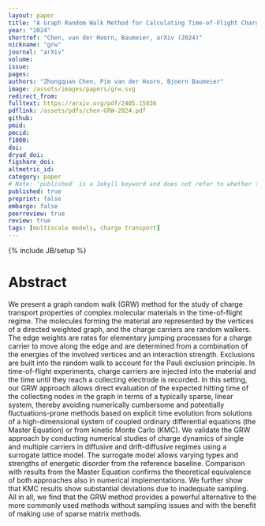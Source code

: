 ```yaml
---
layout: paper
title: "A Graph Random Walk Method for Calculating Time-of-Flight Charge Mobility in Organic Semiconductors from Multiscale Simulations"
year: "2024"
shortref: "Chen, van der Hoorn, Baumeier, arXiv (2024)"
nickname: "grw"
journal: "arXiv"
volume: 
issue: 
pages:  
authors: "Zhongquan Chen, Pim van der Hoorn, Bjoern Baumeier"
image: /assets/images/papers/grw.svg
redirect_from: 
fulltext: https://arxiv.org/pdf/2405.15836
pdflink: /assets/pdfs/chen-GRW-2024.pdf
github: 
pmid: 
pmcid: 
f1000: 
doi: 
dryad_doi: 
figshare_doi: 
altmetric_id: 
category: paper
# Note: 'published' is a Jekyll keyword and does not refer to whether the paper is published, but rather to whether this Markdown should be part of the rendered site.
published: true
preprint: false
embargo: false	
peerreview: true
review: true
tags: [multiscale models, charge transport]
---
```

{% include JB/setup %}

# Abstract 

We present a graph random walk (GRW) method for the study of charge transport properties of complex molecular materials in the time-of-flight regime. The molecules forming the material are represented by the vertices of a directed weighted graph, and the charge carriers are random walkers. The edge weights are rates for elementary jumping processes for a charge carrier to move along the edge and are determined from a combination of the energies of the involved vertices and an interaction strength. Exclusions are built into the random walk to account for the Pauli exclusion principle. In time-of-flight experiments, charge carriers are injected into the material and the time until they reach a collecting electrode is recorded. In this setting, our GRW approach allows direct evaluation of the expected hitting time of the collecting nodes in the graph in terms of a typically sparse, linear system, thereby avoiding numerically cumbersome and potentially fluctuations-prone methods based on explicit time evolution from solutions of a high-dimensional system of coupled ordinary differential equations (the Master Equation) or from kinetic Monte Carlo (KMC). We validate the GRW approach by conducting numerical studies of charge dynamics of single and multiple carriers in diffusive and drift-diffusive regimes using a surrogate lattice model. The surrogate model allows varying types and strengths of energetic disorder from the reference baseline. Comparison with results from the Master Equation confirms the theoretical equivalence of both approaches also in numerical implementations. We further show that KMC results show substantial deviations due to inadequate sampling. All in all, we find that the GRW method provides a powerful alternative to the more commonly used methods without sampling issues and with the benefit of making use of sparse matrix methods.
